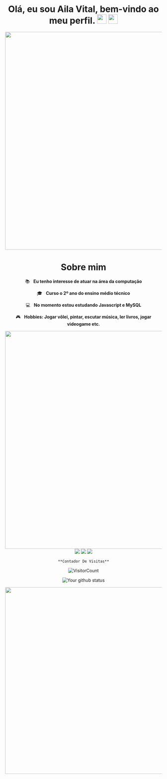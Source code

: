 <h1 align="center"> Olá, eu sou <strong>Aila Vital,</strong> bem-vindo ao meu perfil.                                                                                     
  <img src="https://github.com/TheDudeThatCode/TheDudeThatCode/blob/master/Assets/Mario_Hello_Big.gif" width="30px">
  <img src="https://media.giphy.com/media/hvRJCLFzcasrR4ia7z/giphy.gif" width="30px"></h1>
                                                                                       
<div align="center">
  
  <img src="https://github.com/AilaVital/ailavital/assets/164503762/ec4eff15-1078-49ab-98dc-86856cbaf1d7" width="700">

<div aling="center">
  
# Sobre mim

 :books: &nbsp; <strong>Eu tenho interesse de atuar na área da computação</strong> 
  
 🎓 &nbsp; <strong>Curso o 2º ano do ensino médio técnico</strong>

 :computer: &nbsp; <strong>No momento estou estudando Javascript e MySQL</strong>

 🎮 &nbsp; <strong>Hobbies: Jogar vôlei, pintar, escutar música, ler livros, jogar videogame etc.</strong>

<div align="center">


<img src="https://media1.tenor.com/m/hNI_PyLniVUAAAAd/vaporwave-aesthetic.gif" width="700">

<div align="center">

  <a href="#" alt="Gmail">
    <img src="https://img.shields.io/badge/-Gmail-FF0000?style=flat-square&labelColor=FF0000&logo=gmail&logoColor=white&link=LINK-DO-SEU-EMAIL"/></a>

  <a href="#" alt="Linkedin">
    <img src="https://img.shields.io/badge/-Linkedin-0e76a8?style=flat-square&logo=Linkedin&logoColor=white&link=LINK-DO-SEU-LINKEDIN" /></a>

  <a href="#" alt="Instagram">
    <img src="https://img.shields.io/badge/-Instagram-DF0174?style=flat-square&labelColor=DF0174&logo=instagram&logoColor=white&link=LINK-DO-SEU-INSTAGRAM"/></a>

    **Contador De Visitas**


![VisitorCount](https://profile-counter.glitch.me/{ailavital}/count.svg)

<div align="center">

![Your github status](https://github-readme-stats.vercel.app/api?username=ailavital&show_icons=true&theme=dark)

<img src="https://media.tenor.com/LqlE067ko5UAAAAM/oacmn-game.gif" width="600">
